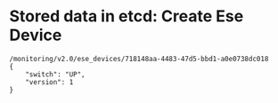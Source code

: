# Stored data in etcd: Create Ese Device

```
/monitoring/v2.0/ese_devices/718148aa-4483-47d5-bbd1-a0e0738dc018
{
    "switch": "UP", 
    "version": 1
}
```
